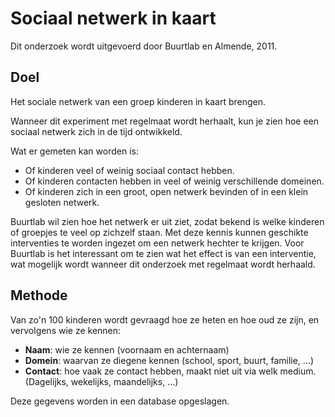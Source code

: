 # Sociaal netwerk in kaart

Dit onderzoek wordt uitgevoerd door Buurtlab en Almende, 2011.

## Doel 

Het sociale netwerk van een groep kinderen in kaart brengen.

Wanneer dit experiment met regelmaat wordt herhaalt, kun je zien hoe een sociaal netwerk zich in de tijd ontwikkeld. 

Wat er gemeten kan worden is:
- Of kinderen veel of weinig sociaal contact hebben.
- Of kinderen contacten hebben in veel of weinig verschillende domeinen.
- Of kinderen zich in een groot, open netwerk bevinden of in een klein gesloten netwerk.

Buurtlab wil zien hoe het netwerk er uit ziet, zodat bekend is welke kinderen of groepjes te veel op zichzelf staan. Met deze kennis kunnen geschikte interventies te worden ingezet om een netwerk hechter te krijgen. Voor Buurtlab is het interessant om te zien wat het effect is van een interventie, wat mogelijk wordt wanneer dit onderzoek met regelmaat wordt herhaald. 

## Methode

Van zo'n 100 kinderen wordt gevraagd hoe ze heten en hoe oud ze zijn, en vervolgens wie ze kennen:
- **Naam**: wie ze kennen (voornaam en achternaam)
- **Domein**: waarvan ze diegene kennen (school, sport, buurt, familie, …)
- **Contact**: hoe vaak ze contact hebben, maakt niet uit via welk medium. (Dagelijks, wekelijks, maandelijks, …)

Deze gegevens worden in een database opgeslagen. 




